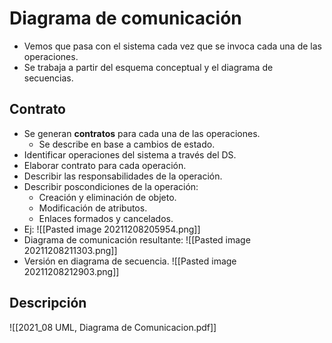 # Diagrama de comunicación
- Vemos que pasa con el sistema cada vez que se invoca cada una de las operaciones.
- Se trabaja a partir del esquema conceptual y el diagrama de secuencias.
## Contrato
- Se generan **contratos** para cada una de las operaciones.
	- Se describe en base a cambios de estado.
- Identificar operaciones del sistema a través del DS.
- Elaborar contrato para cada operación.
- Describir las responsabilidades de la operación.
- Describir poscondiciones de la operación:
	- Creación y eliminación de objeto.
	- Modificación de atributos.
	- Enlaces formados y cancelados.
- Ej: ![[Pasted image 20211208205954.png]]
- Diagrama de comunicación resultante: ![[Pasted image 20211208211303.png]]
- Versión en diagrama de secuencia. ![[Pasted image 20211208212903.png]]

## Descripción
![[2021_08 UML, Diagrama de Comunicacion.pdf]]